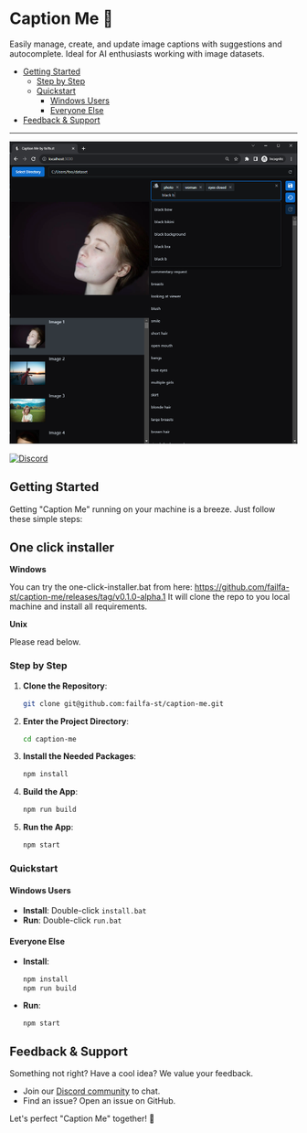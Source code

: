 # Caption Me 📸



Easily manage, create, and update image captions with suggestions and autocomplete. Ideal for AI enthusiasts working with image datasets.

<!-- toc -->

- [Getting Started](#getting-started)
  * [Step by Step](#step-by-step)
  * [Quickstart](#quickstart)
    + [Windows Users](#windows-users)
    + [Everyone Else](#everyone-else)
- [Feedback & Support](#feedback--support)

<!-- tocstop -->

---

<p align="center">
  <img src="assets/screenshot-01.png" alt="screenshot 1" width="600"/>
</p>

[![Discord](https://img.shields.io/discord/1091306623819059300?color=7289da&label=Discord&logo=discord&logoColor=fff&style=for-the-badge)](https://discord.com/invite/m3TBB9XEkb)

## Getting Started

Getting "Caption Me" running on your machine is a breeze. Just follow these simple steps:

## One click installer

**Windows**

You can try the one-click-installer.bat from here: https://github.com/failfa-st/caption-me/releases/tag/v0.1.0-alpha.1
It will clone the repo to you local machine and install all requirements.

**Unix**

Please read below.

### Step by Step

1. **Clone the Repository**:
    ```bash
    git clone git@github.com:failfa-st/caption-me.git
    ```
2. **Enter the Project Directory**:
    ```bash
    cd caption-me
    ```
3. **Install the Needed Packages**:
    ```bash
    npm install
    ```
4. **Build the App**:
    ```bash
    npm run build
    ```
5. **Run the App**:
    ```bash
    npm start
    ```

### Quickstart

#### Windows Users
- **Install**: Double-click `install.bat`
- **Run**: Double-click `run.bat`

#### Everyone Else
- **Install**:
    ```shell
    npm install
    npm run build
    ```
- **Run**:
    ```shell
    npm start
    ```

## Feedback & Support

Something not right? Have a cool idea? We value your feedback.

- Join our [Discord community](https://discord.com/invite/m3TBB9XEkb) to chat.
- Find an issue? Open an issue on GitHub.

Let's perfect "Caption Me" together! 🥳
